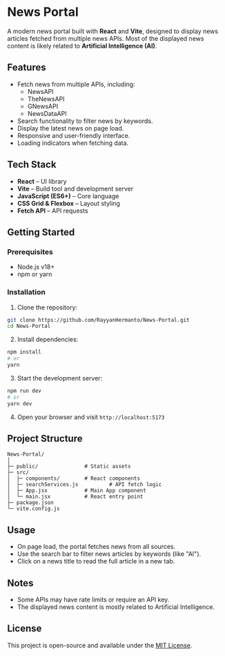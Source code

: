 # News Portal

A modern news portal built with **React** and **Vite**, designed to display news articles fetched from multiple news APIs. Most of the displayed news content is likely related to **Artificial Intelligence (AI)**.

## Features

- Fetch news from multiple APIs, including:
  - NewsAPI
  - TheNewsAPI
  - GNewsAPI
  - NewsDataAPI
- Search functionality to filter news by keywords.
- Display the latest news on page load.
- Responsive and user-friendly interface.
- Loading indicators when fetching data.

## Tech Stack

- **React** – UI library
- **Vite** – Build tool and development server
- **JavaScript (ES6+)** – Core language
- **CSS Grid & Flexbox** – Layout styling
- **Fetch API** – API requests

## Getting Started

### Prerequisites

- Node.js v18+  
- npm or yarn

### Installation

1. Clone the repository:

```bash
git clone https://github.com/RayyanHermanto/News-Portal.git
cd News-Portal
```

2. Install dependencies:

```bash
npm install
# or
yarn
```

3. Start the development server:

```bash
npm run dev
# or
yarn dev
```

4. Open your browser and visit `http://localhost:5173`

## Project Structure

```
News-Portal/
│
├─ public/               # Static assets
├─ src/
│  ├─ components/        # React components
│  ├─ searchServices.js          # API fetch logic
│  ├─ App.jsx            # Main App component
│  └─ main.jsx           # React entry point
├─ package.json
└─ vite.config.js
```

## Usage

- On page load, the portal fetches news from all sources.
- Use the search bar to filter news articles by keywords (like "AI").
- Click on a news title to read the full article in a new tab.

## Notes

- Some APIs may have rate limits or require an API key.
- The displayed news content is mostly related to Artificial Intelligence.

## License

This project is open-source and available under the [MIT License](LICENSE).

